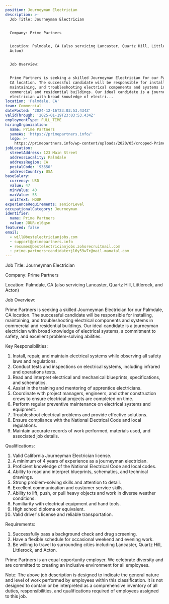 ```yaml
---
position: Journeyman Electrician
description: >-
  Job Title: Journeyman Electrician


  Company: Prime Partners


  Location: Palmdale, CA (also servicing Lancaster, Quartz Hill, Littlerock, and
  Acton)


  Job Overview:


  Prime Partners is seeking a skilled Journeyman Electrician for our Palmdale,
  CA location. The successful candidate will be responsible for installing,
  maintaining, and troubleshooting electrical components and systems in
  commercial and residential buildings. Our ideal candidate is a journeyman
  electrician with broad knowledge of electri...
location: 'Palmdale, CA'
team: Commercial
datePosted: '2024-12-16T23:03:53.434Z'
validThrough: '2025-01-19T23:03:53.434Z'
employmentType: FULL_TIME
hiringOrganization:
  name: Prime Partners
  sameAs: 'https://primepartners.info/'
  logo: >-
    https://primepartners.info/wp-content/uploads/2020/05/cropped-Prime-Partners-Logo-NO-BG-1-1.png
jobLocation:
  streetAddress: 123 Main Street
  addressLocality: Palmdale
  addressRegion: CA
  postalCode: '93550'
  addressCountry: USA
baseSalary:
  currency: USD
  value: 47
  minValue: 40
  maxValue: 55
  unitText: HOUR
experienceRequirements: seniorLevel
occupationalCategory: Journeyman
identifier:
  name: Prime Partners
  value: JOUR-el6qsn
featured: false
email:
  - will@bestelectricianjobs.com
  - support@primepartners.info
  - resumes@bestelectricianjobs.zohorecruitmail.com
  - prime.partners+candidate+jl6y59w7r@mail.manatal.com
---
```




Job Title: Journeyman Electrician

Company: Prime Partners

Location: Palmdale, CA (also servicing Lancaster, Quartz Hill, Littlerock, and Acton)

Job Overview:

Prime Partners is seeking a skilled Journeyman Electrician for our Palmdale, CA location. The successful candidate will be responsible for installing, maintaining, and troubleshooting electrical components and systems in commercial and residential buildings. Our ideal candidate is a journeyman electrician with broad knowledge of electrical systems, a commitment to safety, and excellent problem-solving abilities.

Key Responsibilities:

1. Install, repair, and maintain electrical systems while observing all safety laws and regulations.
2. Conduct tests and inspections on electrical systems, including infrared and operations tests.
3. Read and interpret electrical and mechanical blueprints, specifications, and schematics.
4. Assist in the training and mentoring of apprentice electricians.
5. Coordinate with project managers, engineers, and other construction crews to ensure electrical projects are completed on time.
6. Perform regular preventive maintenance on electrical systems and equipment.
7. Troubleshoot electrical problems and provide effective solutions.
8. Ensure compliance with the National Electrical Code and local regulations.
9. Maintain accurate records of work performed, materials used, and associated job details.

Qualifications:

1. Valid California Journeyman Electrician license.
2. A minimum of 4 years of experience as a journeyman electrician.
3. Proficient knowledge of the National Electrical Code and local codes.
4. Ability to read and interpret blueprints, schematics, and technical drawings.
5. Strong problem-solving skills and attention to detail.
6. Excellent communication and customer service skills.
7. Ability to lift, push, or pull heavy objects and work in diverse weather conditions.
8. Familiarity with electrical equipment and hand tools.
9. High school diploma or equivalent.
10. Valid driver's license and reliable transportation.

Requirements:

1. Successfully pass a background check and drug screening.
2. Have a flexible schedule for occasional weekend and evening work.
3. Be willing to travel to surrounding cities including Lancaster, Quartz Hill, Littlerock, and Acton.

Prime Partners is an equal opportunity employer. We celebrate diversity and are committed to creating an inclusive environment for all employees. 

Note: The above job description is designed to indicate the general nature and level of work performed by employees within this classification. It is not designed to contain or be interpreted as a comprehensive inventory of all duties, responsibilities, and qualifications required of employees assigned to this job.
